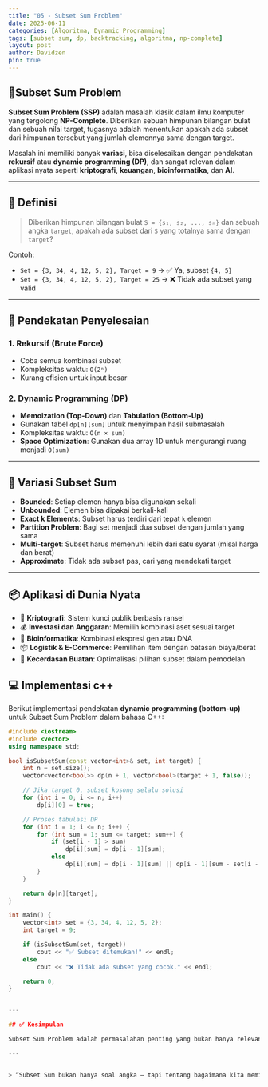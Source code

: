 ```yaml
---
title: "05 - Subset Sum Problem"
date: 2025-06-11
categories: [Algoritma, Dynamic Programming]
tags: [subset sum, dp, backtracking, algoritma, np-complete]
layout: post
author: Davidzen
pin: true
---
```


## 📌Subset Sum Problem

**Subset Sum Problem (SSP)** adalah masalah klasik dalam ilmu komputer yang tergolong **NP-Complete**. Diberikan sebuah himpunan bilangan bulat dan sebuah nilai target, tugasnya adalah menentukan apakah ada subset dari himpunan tersebut yang jumlah elemennya sama dengan target.

Masalah ini memiliki banyak **variasi**, bisa diselesaikan dengan pendekatan **rekursif** atau **dynamic programming (DP)**, dan sangat relevan dalam aplikasi nyata seperti **kriptografi**, **keuangan**, **bioinformatika**, dan **AI**.

---

## 🧩 Definisi 

> Diberikan himpunan bilangan bulat `S = {s₁, s₂, ..., sₙ}` dan sebuah angka `target`, apakah ada subset dari `S` yang totalnya sama dengan `target`?

Contoh:
- `Set = {3, 34, 4, 12, 5, 2}, Target = 9` → ✅ Ya, subset `{4, 5}`
- `Set = {3, 34, 4, 12, 5, 2}, Target = 25` → ❌ Tidak ada subset yang valid

---

## 🔄 Pendekatan Penyelesaian

### 1. Rekursif (Brute Force)
- Coba semua kombinasi subset
- Kompleksitas waktu: `O(2ⁿ)`
- Kurang efisien untuk input besar

### 2. Dynamic Programming (DP)
- **Memoization (Top-Down)** dan **Tabulation (Bottom-Up)**
- Gunakan tabel `dp[n][sum]` untuk menyimpan hasil submasalah
- Kompleksitas waktu: `O(n × sum)`
- **Space Optimization**: Gunakan dua array 1D untuk mengurangi ruang menjadi `O(sum)`

---

## 🧪 Variasi Subset Sum

- **Bounded**: Setiap elemen hanya bisa digunakan sekali  
- **Unbounded**: Elemen bisa dipakai berkali-kali  
- **Exact k Elements**: Subset harus terdiri dari tepat `k` elemen  
- **Partition Problem**: Bagi set menjadi dua subset dengan jumlah yang sama  
- **Multi-target**: Subset harus memenuhi lebih dari satu syarat (misal harga dan berat)  
- **Approximate**: Tidak ada subset pas, cari yang mendekati target  

---

## 📦 Aplikasi di Dunia Nyata

- 🔐 **Kriptografi**: Sistem kunci publik berbasis ransel  
- 💰 **Investasi dan Anggaran**: Memilih kombinasi aset sesuai target  
- 🧬 **Bioinformatika**: Kombinasi ekspresi gen atau DNA  
- 📦 **Logistik & E-Commerce**: Pemilihan item dengan batasan biaya/berat  
- 🧠 **Kecerdasan Buatan**: Optimalisasi pilihan subset dalam pemodelan  

## 💻 Implementasi c++

Berikut implementasi pendekatan **dynamic programming (bottom-up)** untuk Subset Sum Problem dalam bahasa C++:

```cpp
#include <iostream>
#include <vector>
using namespace std;

bool isSubsetSum(const vector<int>& set, int target) {
    int n = set.size();
    vector<vector<bool>> dp(n + 1, vector<bool>(target + 1, false));

    // Jika target 0, subset kosong selalu solusi
    for (int i = 0; i <= n; i++)
        dp[i][0] = true;

    // Proses tabulasi DP
    for (int i = 1; i <= n; i++) {
        for (int sum = 1; sum <= target; sum++) {
            if (set[i - 1] > sum)
                dp[i][sum] = dp[i - 1][sum];
            else
                dp[i][sum] = dp[i - 1][sum] || dp[i - 1][sum - set[i - 1]];
        }
    }

    return dp[n][target];
}

int main() {
    vector<int> set = {3, 34, 4, 12, 5, 2};
    int target = 9;

    if (isSubsetSum(set, target))
        cout << "✅ Subset ditemukan!" << endl;
    else
        cout << "❌ Tidak ada subset yang cocok." << endl;

    return 0;
}


---

## ✅ Kesimpulan

Subset Sum Problem adalah permasalahan penting yang bukan hanya relevan secara teoritis dalam dunia algoritma dan optimasi, tetapi juga memiliki **aplikasi luas di berbagai bidang**. Dengan banyaknya variasi dan pendekatan penyelesaian, SSP menjadi alat penting dalam desain solusi berbasis kombinasi dan batasan.

---


> “Subset Sum bukan hanya soal angka – tapi tentang bagaimana kita memilih dengan bijak dalam batas yang tersedia.”
